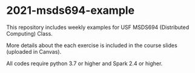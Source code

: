 # 2021-msds694-example
This repository includes weekly examples for USF MSDS694 (Distributed Computing) Class.

More details about the each exercise is included in the course slides (uploaded in Canvas).

All codes require python 3.7 or higher and Spark 2.4 or higher.
